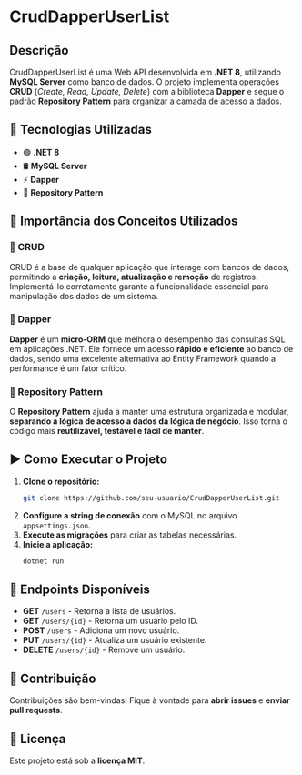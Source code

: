 # CrudDapperUserList

## Descrição
CrudDapperUserList é uma Web API desenvolvida em **.NET 8**, utilizando **MySQL Server** como banco de dados. O projeto implementa operações **CRUD** (*Create, Read, Update, Delete*) com a biblioteca **Dapper** e segue o padrão **Repository Pattern** para organizar a camada de acesso a dados.

## 🚀 Tecnologias Utilizadas
- 🟣 **.NET 8**
- 🛢️ **MySQL Server**
- ⚡ **Dapper**
- 📂 **Repository Pattern**

## 📌 Importância dos Conceitos Utilizados
### 🔹 CRUD
CRUD é a base de qualquer aplicação que interage com bancos de dados, permitindo a **criação, leitura, atualização e remoção** de registros. Implementá-lo corretamente garante a funcionalidade essencial para manipulação dos dados de um sistema.

### 🔹 Dapper
**Dapper** é um **micro-ORM** que melhora o desempenho das consultas SQL em aplicações .NET. Ele fornece um acesso **rápido e eficiente** ao banco de dados, sendo uma excelente alternativa ao Entity Framework quando a performance é um fator crítico.

### 🔹 Repository Pattern
O **Repository Pattern** ajuda a manter uma estrutura organizada e modular, **separando a lógica de acesso a dados da lógica de negócio**. Isso torna o código mais **reutilizável, testável e fácil de manter**.

## ▶️ Como Executar o Projeto
1. **Clone o repositório:**
   ```sh
   git clone https://github.com/seu-usuario/CrudDapperUserList.git
   ```
2. **Configure a string de conexão** com o MySQL no arquivo `appsettings.json`.
3. **Execute as migrações** para criar as tabelas necessárias.
4. **Inicie a aplicação:**
   ```sh
   dotnet run
   ```

## 📡 Endpoints Disponíveis
- **GET** `/users` - Retorna a lista de usuários.
- **GET** `/users/{id}` - Retorna um usuário pelo ID.
- **POST** `/users` - Adiciona um novo usuário.
- **PUT** `/users/{id}` - Atualiza um usuário existente.
- **DELETE** `/users/{id}` - Remove um usuário.

## 🤝 Contribuição
Contribuições são bem-vindas! Fique à vontade para **abrir issues** e **enviar pull requests**.

## 📜 Licença
Este projeto está sob a **licença MIT**.
